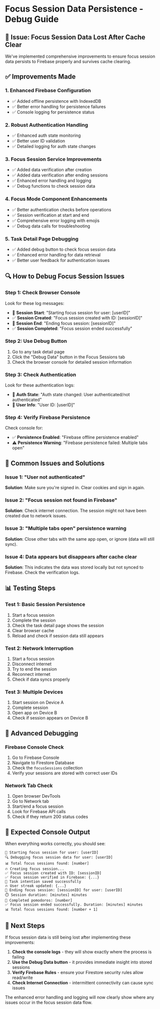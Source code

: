 # Focus Session Data Persistence - Debug Guide

## 🚨 Issue: Focus Session Data Lost After Cache Clear

We've implemented comprehensive improvements to ensure focus session data persists to Firebase properly and survives cache clearing.

## ✅ Improvements Made

### 1. **Enhanced Firebase Configuration**

- ✅ Added offline persistence with IndexedDB
- ✅ Better error handling for persistence failures
- ✅ Console logging for persistence status

### 2. **Robust Authentication Handling**

- ✅ Enhanced auth state monitoring
- ✅ Better user ID validation
- ✅ Detailed logging for auth state changes

### 3. **Focus Session Service Improvements**

- ✅ Added data verification after creation
- ✅ Added data verification after ending sessions
- ✅ Enhanced error handling and logging
- ✅ Debug functions to check session data

### 4. **Focus Mode Component Enhancements**

- ✅ Better authentication checks before operations
- ✅ Session verification at start and end
- ✅ Comprehensive error logging with emojis
- ✅ Debug data calls for troubleshooting

### 5. **Task Detail Page Debugging**

- ✅ Added debug button to check focus session data
- ✅ Enhanced error handling for data retrieval
- ✅ Better user feedback for authentication issues

## 🔍 How to Debug Focus Session Issues

### Step 1: Check Browser Console

Look for these log messages:

- 🚀 **Session Start**: "Starting focus session for user: [userID]"
- ✅ **Session Created**: "Focus session created with ID: [sessionID]"
- 🏁 **Session End**: "Ending focus session: [sessionID]"
- ✅ **Session Completed**: "Focus session ended successfully"

### Step 2: Use Debug Button

1. Go to any task detail page
2. Click the "Debug Data" button in the Focus Sessions tab
3. Check the browser console for detailed session information

### Step 3: Check Authentication

Look for these authentication logs:

- 🔐 **Auth State**: "Auth state changed: User authenticated/not authenticated"
- 👤 **User Info**: "User ID: [userID]"

### Step 4: Verify Firebase Persistence

Check console for:

- ✅ **Persistence Enabled**: "Firebase offline persistence enabled"
- ⚠️ **Persistence Warning**: "Firebase persistence failed: Multiple tabs open"

## 🐛 Common Issues and Solutions

### Issue 1: "User not authenticated"

**Solution**: Make sure you're signed in. Clear cookies and sign in again.

### Issue 2: "Focus session not found in Firebase"

**Solution**: Check internet connection. The session might not have been created due to network issues.

### Issue 3: "Multiple tabs open" persistence warning

**Solution**: Close other tabs with the same app open, or ignore (data will still sync).

### Issue 4: Data appears but disappears after cache clear

**Solution**: This indicates the data was stored locally but not synced to Firebase. Check the verification logs.

## 📊 Testing Steps

### Test 1: Basic Session Persistence

1. Start a focus session
2. Complete the session
3. Check the task detail page shows the session
4. Clear browser cache
5. Reload and check if session data still appears

### Test 2: Network Interruption

1. Start a focus session
2. Disconnect internet
3. Try to end the session
4. Reconnect internet
5. Check if data syncs properly

### Test 3: Multiple Devices

1. Start session on Device A
2. Complete session
3. Open app on Device B
4. Check if session appears on Device B

## 🔧 Advanced Debugging

### Firebase Console Check

1. Go to Firebase Console
2. Navigate to Firestore Database
3. Check the `focusSessions` collection
4. Verify your sessions are stored with correct user IDs

### Network Tab Check

1. Open browser DevTools
2. Go to Network tab
3. Start/end a focus session
4. Look for Firebase API calls
5. Check if they return 200 status codes

## 📝 Expected Console Output

When everything works correctly, you should see:

```
🚀 Starting focus session for user: [userID]
🔍 Debugging focus session data for user: [userID]
📊 Total focus sessions found: [number]
🔥 Creating focus session...
✅ Focus session created with ID: [sessionID]
✅ Focus session verified in Firebase: {...}
💾 Task intention saved successfully
🔥 User streak updated: {...}
🏁 Ending focus session: [sessionID] for user: [userID]
⏱️ Session duration: [minutes] minutes
🍅 Completed pomodoros: [number]
✅ Focus session ended successfully. Duration: [minutes] minutes
📊 Total focus sessions found: [number + 1]
```

## 🚀 Next Steps

If focus session data is still being lost after implementing these improvements:

1. **Check the console logs** - they will show exactly where the process is failing
2. **Use the Debug Data button** - it provides immediate insight into stored sessions
3. **Verify Firebase Rules** - ensure your Firestore security rules allow read/write
4. **Check Internet Connection** - intermittent connectivity can cause sync issues

The enhanced error handling and logging will now clearly show where any issues occur in the focus session data flow.
